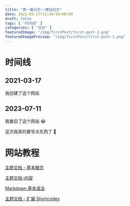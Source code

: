 ```yaml
---
title: "第一篇日志——建站日志"
date: 2021-03-17T13:49:56+08:00
draft: false
tags: [ "时间线" ]
categories: [ "日志" ]
featuredImage: "/img/firstPost/first-post-1.png"
featuredImagePreview: "/img/firstPost/first-post-1.png"
---
```


# 时间线

## 2021-03-17

我创建了这个网站

## 2023-07-11

我重启了这个网站 😂

这次我真的要写点东西了 🤔

# 网站教程

[主题文档 - 基本概念](https://hugoloveit.com/zh-cn/theme-documentation-basics/)

[主题文档-内容](https://hugoloveit.com/zh-cn/theme-documentation-content)

[Markdown 基本语法](https://hugoloveit.com/zh-cn/basic-markdown-syntax/)

[主题文档 - 扩展 Shortcodes](https://hugoloveit.com/zh-cn/theme-documentation-extended-shortcodes/)
